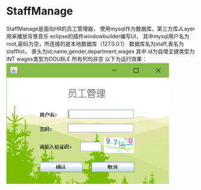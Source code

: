 # StaffManage
StaffManage是面向HR的员工管理器，
使用mysql作为数据库，第三方库JLayer用来播放背景音乐
eclipse的插件windowbuilder编写UI，
其中mysql用户名为root,密码为空，所连接的是本地数据库（127.0.0.1）
数据库名为staff,表名为stafflist，
表头为id,name,gender,department,wages
其中
id为自增主键类型为INT
wages类型为DOUBLE
所有列均非空
以下为运行效果：
![](Images/效果展示1.png)

